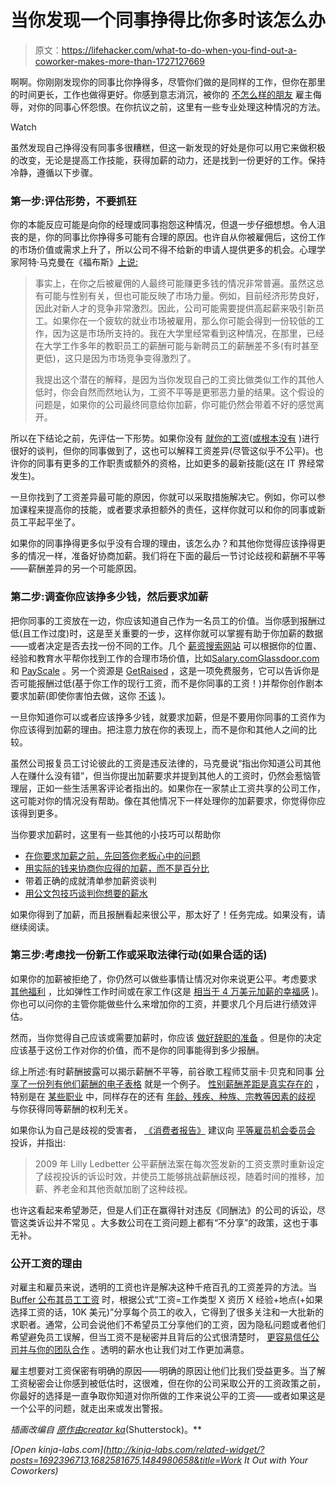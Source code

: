 # 当你发现一个同事挣得比你多时该怎么办

> 原文：<https://lifehacker.com/what-to-do-when-you-find-out-a-coworker-makes-more-than-1727127669>

啊啊。你刚刚发现你的同事比你挣得多，尽管你们做的是同样的工作，但你在那里的时间更长，工作也做得更好。你感到意志消沉，被你的 [不怎么样的朋友](http://lifehacker.com/the-company-you-work-for-is-not-your-friend-1692113529#_ga=1.116407686.1610386042.1433200380) 雇主侮辱，对你的同事心怀怨恨。在你抗议之前，这里有一些专业处理这种情况的方法。

Watch

虽然发现自己挣得没有同事多很糟糕，但这一新发现的好处是你可以用它来做积极的改变，无论是提高工作技能，获得加薪的动力，还是找到一份更好的工作。保持冷静，遵循以下步骤。

### 第一步:评估形势，不要抓狂

你的本能反应可能是向你的经理或同事抱怨这种情况，但退一步仔细想想。令人沮丧的是，你的同事比你挣得多可能有合理的原因。也许自从你被雇佣后，这份工作的市场价值或需求上升了，所以公司不得不给新的申请人提供更多的机会。心理学家阿特·马克曼在《福布斯》[上说:](http://www.fastcompany.com/3039897/ask-the-experts-should-i-tell-my-boss-i-know-my-coworker-makes-more)

> 事实上，在你之后被雇佣的人最终可能赚更多钱的情况非常普遍。虽然这总有可能与性别有关，但也可能反映了市场力量。例如，目前经济形势良好，因此对新人才的竞争非常激烈。因此，公司可能需要提供高起薪来吸引新员工。如果你在一个疲软的就业市场被雇用，那么你可能会得到一份较低的工作，因为这是市场所支持的。我在大学里经常看到这种情况，在那里，已经在大学工作多年的教职员工的薪酬可能与新聘员工的薪酬差不多(有时甚至更低)，这只是因为市场竞争变得激烈了。
> 
> 我提出这个潜在的解释，是因为当你发现自己的工资比做类似工作的其他人低时，你会自然而然地认为，工资不平等是更邪恶力量的结果。这个假设的问题是，如果你的公司最终同意给你加薪，你可能仍然会带着不好的感觉离开。

所以在下结论之前，先评估一下形势。如果你没有 [就你的工资](http://lifehacker.com/how-to-negotiate-your-salary-1566202988#_ga=1.185998249.1610386042.1433200380)([或根本没有](http://lifehacker.com/the-biggest-salary-negotiation-mistake-is-not-doing-it-1711362585#_ga=1.185998249.1610386042.1433200380) )进行很好的谈判，但你的同事做到了，这也可以解释工资差异(尽管这似乎不公平)。也许你的同事有更多的工作职责或额外的资格，比如更多的最新技能(这在 IT 界经常发生)。

一旦你找到了工资差异最可能的原因，你就可以采取措施解决它。例如，你可以参加课程来提高你的技能，或者要求承担额外的责任，这样你就可以和你的同事或新员工平起平坐了。

如果你的同事挣得更多似乎没有合理的理由，该怎么办？和其他你觉得应该挣得更多的情况一样，准备好协商加薪。我们将在下面的最后一节讨论歧视和薪酬不平等——薪酬差异的另一个可能原因。

### 第二步:调查你应该挣多少钱，然后要求加薪

把你同事的工资放在一边，你应该知道自己作为一名员工的价值。当你感到报酬过低(且工作过度)时，这是至关重要的一步，这样你就可以掌握有助于你加薪的数据——或者决定是否去找一份不同的工作。几个 [薪资搜索网站](http://lifehacker.com/know-what-salary-to-ask-for-in-your-new-job-5041815) 可以根据你的位置、经验和教育水平帮你找到工作的合理市场价值，比如[Salary.com](http://salary.com)[Glassdoor.com](http://glassdoor.com)和 [PayScale](http://payscale.com) 。另一个资源是 [GetRaised](https://getraised.com/) ，这是一项免费服务，它可以告诉你是否可能报酬过低(基于你工作的现行工资，而不是你同事的工资！)并帮你创作剧本要求加薪(即使你害怕去做，这你 [不该](http://lifehacker.com/why-you-should-never-be-afraid-to-negotiate-a-higher-sa-1477953403) )。

一旦你知道你可以或者应该挣多少钱，就要求加薪，但是不要用你同事的工资作为你应该得到加薪的理由。把注意力放在你的表现上，而不是你和其他人之间的比较。

虽然公司报复员工讨论彼此的工资是违反法律的，马克曼说“指出你知道公司其他人在赚什么没有错”，但当你提出加薪要求并提到其他人的工资时，仍然会惹恼管理层，正如一些生活黑客评论者指出的。如果你在一家禁止工资共享的公司工作，这可能对你的情况没有帮助。像在其他情况下一样处理你的加薪要求，你觉得你应该得到更多。 

当你要求加薪时，这里有一些其他的小技巧可以帮助你

*   [在你要求加薪之前，先回答你老板心中的问题](http://lifehacker.com/before-you-ask-for-a-raise-answer-the-questions-on-you-496401066)
*   [用实际的钱来协商你应得的加薪，而不是百分比](http://lifehacker.com/negotiate-the-raise-you-deserve-with-actual-money-not-1619273744)
*   带着正确的成就清单参加薪资谈判
*   [用公文包技巧谈判你想要的薪水](http://lifehacker.com/negotiate-the-salary-you-want-with-the-briefcase-techni-5877193)

如果你得到了加薪，而且报酬看起来很公平，那太好了！任务完成。如果没有，请继续阅读。

### 第三步:考虑找一份新工作或采取法律行动(如果合适的话)

如果你的加薪被拒绝了，你仍然可以做些事情让情况对你来说更公平。考虑要求 [其他福利](http://lifehacker.com/skip-the-raise-ask-your-boss-for-these-perks-instead-5463294) ，比如弹性工作时间或在家工作(这是 [相当于 4 万美元加薪的幸福感](http://lifehacker.com/ditching-your-commute-is-the-happiness-equivalent-of-a-1679698849#_ga=1.118944393.1610386042.1433200380) )。你也可以问你的主管你能做些什么来增加你的工资，并要求几个月后进行绩效评估。

然而，当你觉得自己应该或需要加薪时，你应该 [做好辞职的准备](http://lifehacker.com/when-you-need-a-raise-be-prepared-to-quit-5967664#_ga=1.145569460.1610386042.1433200380) 。但是你的决定应该基于这份工作对你的价值，而不是你的同事能得到多少报酬。

综上所述:有时薪酬披露可以揭示薪酬不平等，前谷歌工程师艾丽卡·贝克和同事 [分享了一份列有他们薪酬的电子表格](http://www.wired.com/2015/07/happens-talk-salaries-google/) 就是一个例子。 [性别薪酬差距是真实存在的](http://time.com/money/4009768/wage-gap-men-women-equal-pay/) ，特别是在 [某些职业](http://twocents.lifehacker.com/the-jobs-with-the-biggest-pay-gaps-for-women-1688125613) 中，同样存在的还有 [年龄、残疾、种族、宗教等因素的歧视](https://lifehacker.com/the-most-common-illegal-job-interview-questions-you-sho-1706238105) 与你获得同等薪酬的权利无关。

如果你认为自己是歧视的受害者， [《消费者报告》](http://www.consumerreports.org/cro/news/2015/03/coworker-makes-more-money-than-you/index.htm) 建议向 [平等雇员机会委员会](https://egov.eeoc.gov/eas/) 投诉，并指出:

> 2009 年 Lilly Ledbetter 公平薪酬法案在每次签发新的工资支票时重新设定了歧视投诉的诉讼时效，并使员工能够挑战薪酬歧视，随着时间的推移，加薪、养老金和其他贡献加剧了这种歧视。

也许这看起来希望渺茫，但是人们正在赢得针对违反《同酬法》的公司的诉讼，尽管这类诉讼并不常见 。大多数公司在工资问题上都有“不分享”的政策，这也于事无补。

### 公开工资的理由

对雇主和雇员来说，透明的工资也许是解决这种千疮百孔的工资差异的方法。当 [Buffer 公布其员工工资](https://open.bufferapp.com/introducing-open-salaries-at-buffer-including-our-transparent-formula-and-all-individual-salaries/) 时，根据公式“工资=工作类型 X 资历 X 经验+地点(+如果选择工资的话，10K 美元)”分享每个员工的收入，它得到了很多关注和一大批新的求职者。通常，公司会说他们不希望员工分享他们的工资，因为隐私问题或者他们希望避免员工误解，但当工资不是秘密并且背后的公式很清楚时， [更容易信任公司并与你的团队合作](http://www.slate.com/articles/business/building_a_better_workplace/2014/09/salary_transparency_why_it_s_great_for_small_businesses.html) 。透明的薪水也让我们对工作更加满意。

雇主想要对工资保密有明确的原因——明确的原因让他们比我们受益更多。当了解工资秘密会让你感到被低估时，这很难，但在你的公司采取公开的工资政策之前，你最好的选择是一直争取你知道对你所做的工作来说公平的工资——或者如果这是一个公平的问题，就走出来或发出警报。

*插画改编自* [*原作由*](http://www.shutterstock.com/pic-214633156/stock-vector-money-on-hand-businessman-giving-a-cache-vector-illustration-in-flat-style-isolated-on-white.html?src=nAIwH5-JIxN7WZcmLDIt_g-1-4)*[*creatar ka*](http://www.shutterstock.com/pic-269696933/stock-vector-money-on-hands-businessmen-giving-a-cache-vector-illustration-in-flat-style-isolated-on-white.html?src=nAIwH5-JIxN7WZcmLDIt_g-1-3)*(Shutterstock)。**

*[Open *kinja-labs.com*](http://kinja-labs.com/related-widget/?posts=1692396713,1682581675,1484980658&title=Work It Out with Your Coworkers)*